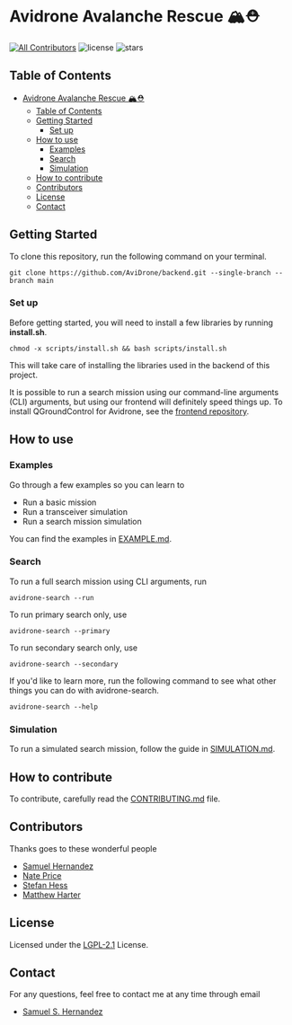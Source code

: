 # Avidrone Avalanche Rescue 🏔⛑

<!-- BADGE:START - Do not remove or modify this section -->
[![All Contributors](https://img.shields.io/badge/all_contributors-4-orange.svg?style=flat-square)](#contributors-)
![license](https://img.shields.io/github/license/AviDrone/AviDrone)
![stars](https://img.shields.io/github/stars/AviDrone/AviDrone?style=social)

<!-- BADGE:END -->

## Table of Contents

- [Avidrone Avalanche Rescue 🏔⛑](#avidrone-avalanche-rescue-)
  - [Table of Contents](#table-of-contents)
  - [Getting Started](#getting-started)
    - [Set up](#set-up)
  - [How to use](#how-to-use)
    - [Examples](#examples)
    - [Search](#search)
    - [Simulation](#simulation)
  - [How to contribute](#how-to-contribute)
  - [Contributors](#contributors)
  - [License](#license)
  - [Contact](#contact)

## Getting Started

To clone this repository, run the following command on your terminal.

```{bash}
git clone https://github.com/AviDrone/backend.git --single-branch --branch main
```

### Set up

Before getting started, you will need to install a few libraries by running **install.sh**.

  ```{bash)
chmod -x scripts/install.sh && bash scripts/install.sh
  ```

This will take care of installing the libraries used in the backend of this project.

It is possible to run a search mission using our command-line arguments (CLI) arguments, but using our frontend will definitely speed things up. To install QGroundControl for Avidrone, see the [frontend repository](https://github.com/AviDrone/frontend).

## How to use

### Examples

Go through a few examples so you can learn to

- Run a basic mission
- Run a transceiver simulation
- Run a search mission simulation

 You can find the examples in [EXAMPLE.md](avidrone/example/EXAMPLE.md).

### Search

To run a full search mission using CLI arguments, run

  ```{bash)
  avidrone-search --run
  ```
  
 To run primary search only, use

  ```{bash)
  avidrone-search --primary
  ```
  
 To run secondary search only, use

  ```{bash)
  avidrone-search --secondary
  ```
  
If you'd like to learn more, run the following command to see what other things you can do with avidrone-search.
  
  ```{bash)
  avidrone-search --help
  ```
  
### Simulation

To run a simulated search mission, follow the guide in [SIMULATION.md](avidrone/example/simulation/SIMULATION.md).

## How to contribute

To contribute, carefully read the [CONTRIBUTING.md](CONTRIBUTING.md) file.

## Contributors

Thanks goes to these wonderful people

<!-- ALL-CONTRIBUTORS-LIST:START - Do not remove or modify this section -->
- [Samuel Hernandez](https://github.com/SamuelSHernandez)
- [Nate Price](https://github.com/pricna)
- [Stefan Hess](https://github.com/btw-ILTG)
- [Matthew Harter](https://github.com/matthartpi)
<!-- ALL-CONTRIBUTORS-LIST:END -->

## License

Licensed under the [LGPL-2.1](https://www.gnu.org/licenses/lgpl-3.0.html) License.

## Contact

For any questions, feel free to contact me at any time through email 

- [Samuel S. Hernandez](mailto:samuel.hernandez@wallawalla.edu)